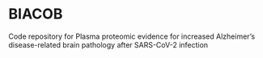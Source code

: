 # BIACOB
Code repository for Plasma proteomic evidence for increased Alzheimer’s disease-related brain pathology after SARS-CoV-2 infection
